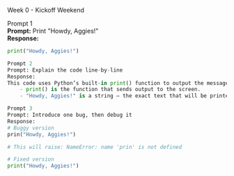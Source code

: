 Week 0 - Kickoff Weekend

Prompt 1  
**Prompt:** Print "Howdy, Aggies!"  
**Response:**
```python
print("Howdy, Aggies!")

Prompt 2
Prompt: Explain the code line-by-line
Response:
This code uses Python’s built-in print() function to output the message "Howdy, Aggies!" to the console.
    - print() is the function that sends output to the screen.
    - "Howdy, Aggies!" is a string — the exact text that will be printed.

Prompt 3
Prompt: Introduce one bug, then debug it
Response:
# Buggy version
prin("Howdy, Aggies!")

# This will raise: NameError: name 'prin' is not defined

# Fixed version
print("Howdy, Aggies!")